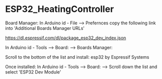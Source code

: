 # ESP32_HeatingController

Board Manager: In Arduino id - File --> Prefernces copy the following link into 'Additional Boards Manager URLs'

https://dl.espressif.com/dl/package_esp32_dev_index.json

In Arduino id - Tools --> Board: --> Boards Manager:

Scroll to the bottom of the list and install:
esp32 by Espressif Systems

Once installed:
In Arduino id - Tools --> Board: --> Scroll down the list and select 'ESP32 Dev Module'

